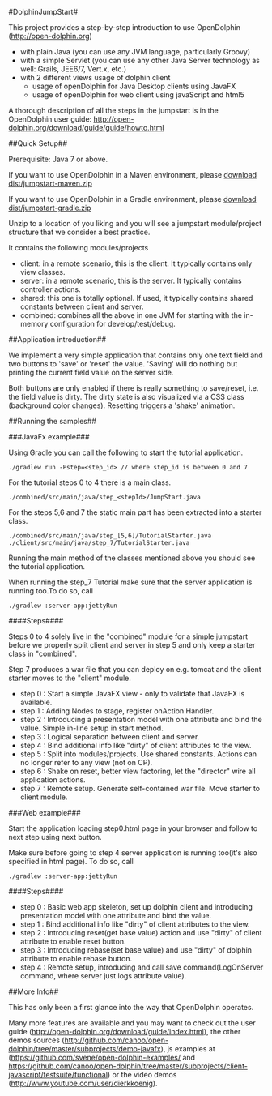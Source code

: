 #DolphinJumpStart#

This project provides a step-by-step introduction to use OpenDolphin (http://open-dolphin.org)

- with plain Java (you can use any JVM language, particularly Groovy)
- with a simple Servlet (you can use any other Java Server technology as well: Grails, JEE6/7, Vert.x, etc.)
- with 2 different views usage of dolphin client
    - usage of openDolphin for Java Desktop clients using JavaFX
    - usage of openDolphin for web client using javaScript and html5


A thorough description of all the steps in the jumpstart is in the OpenDolphin user guide:
http://open-dolphin.org/download/guide/guide/howto.html

##Quick Setup##

Prerequisite: Java 7 or above.

If you want to use OpenDolphin in a Maven environment,
please [download dist/jumpstart-maven.zip](https://github.com/canoo/DolphinJumpStart/blob/master/dist/jumpstart-maven.zip?raw=true)

If you want to use OpenDolphin in a Gradle environment,
please [download dist/jumpstart-gradle.zip](https://github.com/canoo/DolphinJumpStart/blob/master/dist/jumpstart-gradle.zip?raw=true)

Unzip to a location of you liking and you will see a jumpstart module/project structure
that we consider a best practice.

It contains the following modules/projects
- client: in a remote scenario, this is the client. It typically contains only view classes.
- server: in a remote scenario, this is the server. It typically contains controller actions.
- shared: this one is totally optional. If used, it typically contains shared constants between client and server.
- combined: combines all the above in one JVM for starting with the in-memory configuration for develop/test/debug.

##Application introduction##

We implement a very simple application that contains only one text field and two buttons to
'save' or 'reset' the value. 'Saving' will do nothing but printing the current field value
on the server side.

Both buttons are only enabled if there is really something to save/reset, i.e. the field value is dirty.
The dirty state is also visualized via a CSS class (background color changes).
Resetting triggers a 'shake' animation.

##Running the samples##

###JavaFx example###

Using Gradle you can call the following to start the tutorial application.

    ./gradlew run -Pstep=<step_id> // where step_id is between 0 and 7


For the tutorial steps 0 to 4 there is a main class.

    ./combined/src/main/java/step_<stepId>/JumpStart.java

For the steps 5,6 and 7 the static main part has been extracted into a starter class.

    ./combined/src/main/java/step_[5,6]/TutorialStarter.java
    ./client/src/main/java/step_7/TutorialStarter.java

Running the main method of the classes mentioned above you should see the tutorial application.

When running the step_7 Tutorial make sure that the server application is running too.To do so, call

    ./gradlew :server-app:jettyRun

####Steps####

Steps 0 to 4 solely live in the "combined" module for a simple jumpstart before we properly
split client and server in step 5 and only keep a starter class in "combined".

Step 7 produces a war file that you can deploy on e.g. tomcat and the client starter moves to the "client" module.

- step 0 : Start a simple JavaFX view - only to validate that JavaFX is available.
- step 1 : Adding Nodes to stage, register onAction Handler.
- step 2 : Introducing a presentation model with one attribute and bind the value. Simple in-line setup in start method.
- step 3 : Logical separation between client and server.
- step 4 : Bind additional info like "dirty" of client attributes to the view.
- step 5 : Split into modules/projects. Use shared constants. Actions can no longer refer to any view (not on CP).
- step 6 : Shake on reset, better view factoring, let the "director" wire all application actions.
- step 7 : Remote setup. Generate self-contained war file. Move starter to client module.

###Web example###

Start the application loading step0.html page in your browser and follow to next step using next button.

Make sure before going to step 4 server application is running too(it's also specified in html page). To do so, call

    ./gradlew :server-app:jettyRun


####Steps####

- step 0 : Basic web app skeleton, set up dolphin client and introducing presentation model with one attribute and bind the value.
- step 1 : Bind additional info like "dirty" of client attributes to the view.
- step 2 : Introducing reset(get base value) action and use "dirty" of client attribute to enable reset button.
- step 3 : Introducing rebase(set base value) and use "dirty" of dolphin attribute to enable rebase button.
- step 4 : Remote setup, introducing and call save command(LogOnServer command, where server just logs attribute value).

##More Info##

This has only been a first glance into the way that OpenDolphin operates.

Many more features are available and you may want to check out the
user guide (http://open-dolphin.org/download/guide/index.html), the
other demos sources (http://github.com/canoo/open-dolphin/tree/master/subprojects/demo-javafx), js examples at
(https://github.com/svene/open-dolphin-examples/ and https://github.com/canoo/open-dolphin/tree/master/subprojects/client-javascript/testsuite/functional)
or the video demos (http://www.youtube.com/user/dierkkoenig).
